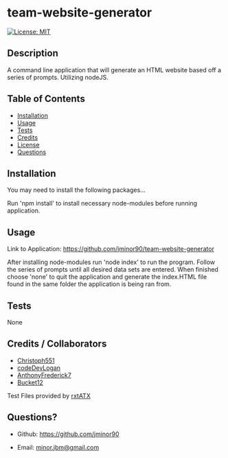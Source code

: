 
# team-website-generator

[![License: MIT](https://img.shields.io/badge/License-MIT-yellow.svg)](https://opensource.org/licenses/MIT)



## Description
A command line application that will generate an HTML website based off a series of prompts. Utilizing nodeJS.

## Table of Contents

- [Installation](#installation)
- [Usage](#usage)
- [Tests](#tests)
- [Credits](#credits)
- [License](#license)
- [Questions](#questions)

## Installation
You may need to install the following packages...

Run 'npm install' to install necessary node-modules before running application.

## Usage
Link to Application: https://github.com/jminor90/team-website-generator

After installing node-modules run 'node index' to run the program. Follow the series of prompts until all desired data sets are entered. When finished choose 'none' to quit the application and generate the index.HTML file found in the same folder the application is being ran from.

## Tests
None

## Credits / Collaborators
- [Christoph551](https://github.com/Christoph551)
- [codeDevLogan](https://github.com/codeDevLogan)
- [AnthonyFrederick7](https://github.com/AnthonyFrederick7)
- [Bucket12](https://github.com/Bucket12)

Test Files provided by [rxtATX](https://github.com/rxtATX)



## Questions?

- Github: https://github.com/jminor90

- Email: minor.jbm@gmail.com

